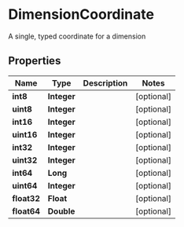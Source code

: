 

# DimensionCoordinate

A single, typed coordinate for a dimension

## Properties

Name | Type | Description | Notes
------------ | ------------- | ------------- | -------------
**int8** | **Integer** |  |  [optional]
**uint8** | **Integer** |  |  [optional]
**int16** | **Integer** |  |  [optional]
**uint16** | **Integer** |  |  [optional]
**int32** | **Integer** |  |  [optional]
**uint32** | **Integer** |  |  [optional]
**int64** | **Long** |  |  [optional]
**uint64** | **Integer** |  |  [optional]
**float32** | **Float** |  |  [optional]
**float64** | **Double** |  |  [optional]



